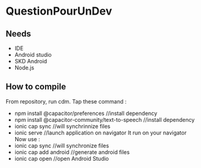 # QuestionPourUnDev

## Needs
- IDE
- Android studio
- SKD Android
- Node.js

## How to compile
From repository, run cdm.
Tap these command :
- npm install @capacitor/preferences //install dependency
- npm install @capacitor-community/text-to-speech //install dependency
- ionic cap sync //will synchrinnize files
- ionic serve //launch application on navigator
It run on your navigator
Now use :
- ionic cap sync //will synchronize files
- ionic cap add android //generate android files
- ionic cap open //open Android Studio
  

